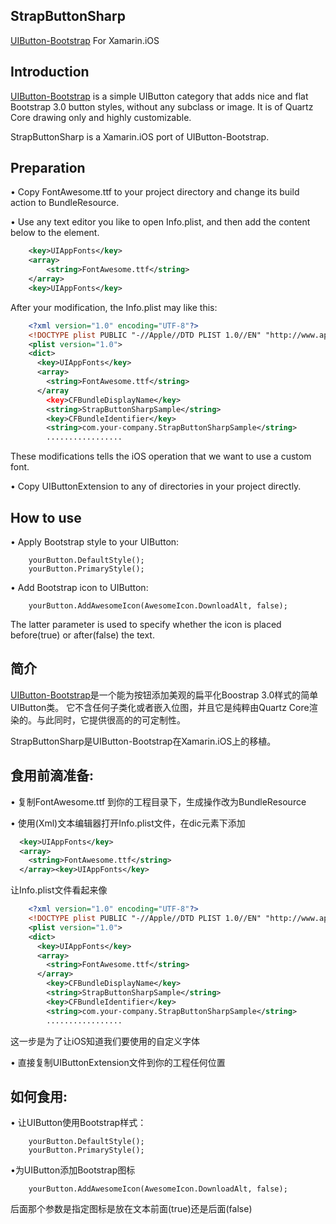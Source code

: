 ## StrapButtonSharp

[UIButton-Bootstrap](https://github.com/OskarGroth/UIButton-Bootstrap) For Xamarin.iOS 

## Introduction

[UIButton-Bootstrap](https://github.com/OskarGroth/UIButton-Bootstrap) is a simple UIButton category that adds nice and flat Bootstrap 3.0 button styles, without any subclass or image.
It is of Quartz Core drawing only and highly customizable.
	
StrapButtonSharp is a Xamarin.iOS port of UIButton-Bootstrap.

## Preparation
  • Copy FontAwesome.ttf to your project directory and change its build action to BundleResource.
  
  • Use any text editor you like to open Info.plist, and then add the content below to the <dic> element.
  
```Xml
	<key>UIAppFonts</key>
	<array>
		<string>FontAwesome.ttf</string>
	</array>
	<key>UIAppFonts</key>
 ```
After your modification, the Info.plist may like this:
```Xml
	<?xml version="1.0" encoding="UTF-8"?>
	<!DOCTYPE plist PUBLIC "-//Apple//DTD PLIST 1.0//EN" "http://www.apple.com/DTDs/PropertyList-1.0.dtd">
	<plist version="1.0">
	<dict>
	  <key>UIAppFonts</key>
	  <array>
		<string>FontAwesome.ttf</string>
	  </array 
		<key>CFBundleDisplayName</key>
		<string>StrapButtonSharpSample</string>
		<key>CFBundleIdentifier</key>
		<string>com.your-company.StrapButtonSharpSample</string>
		.................
```
 These modifications tells the iOS operation that we want to use a custom font.
	
  • Copy UIButtonExtension to any of directories in your project directly.

## How to use
  • Apply Bootstrap style to your UIButton:
```CSharp
	yourButton.DefaultStyle();
	yourButton.PrimaryStyle();
```
	
  • Add Bootstrap icon to UIButton:
```CSharp
	yourButton.AddAwesomeIcon(AwesomeIcon.DownloadAlt, false);
```
The latter parameter is used to specify whether the icon is placed before(true) or after(false) the text.

## 简介
[UIButton-Bootstrap](https://github.com/OskarGroth/UIButton-Bootstrap)是一个能为按钮添加美观的扁平化Boostrap 3.0样式的简单UIButton类。
它不含任何子类化或者嵌入位图，并且它是纯粹由Quartz Core渲染的。与此同时，它提供很高的的可定制性。
	
StrapButtonSharp是UIButton-Bootstrap在Xamarin.iOS上的移植。
	
## 食用前滴准备:
  • 复制FontAwesome.ttf 到你的工程目录下，生成操作改为BundleResource
  
  • 使用(Xml)文本编辑器打开Info.plist文件，在dic元素下添加
```Xml
  <key>UIAppFonts</key>
  <array>
	<string>FontAwesome.ttf</string>
  </array><key>UIAppFonts</key>
```
让Info.plist文件看起来像
```Xml
	<?xml version="1.0" encoding="UTF-8"?>
	<!DOCTYPE plist PUBLIC "-//Apple//DTD PLIST 1.0//EN" "http://www.apple.com/DTDs/PropertyList-1.0.dtd">
	<plist version="1.0">
	<dict>
	  <key>UIAppFonts</key>
	  <array>
		<string>FontAwesome.ttf</string>
	  </array>
		<key>CFBundleDisplayName</key>
		<string>StrapButtonSharpSample</string>
		<key>CFBundleIdentifier</key>
		<string>com.your-company.StrapButtonSharpSample</string>
		.................
```
这一步是为了让iOS知道我们要使用的自定义字体
	
  • 直接复制UIButtonExtension文件到你的工程任何位置
  
## 如何食用:
   • 让UIButton使用Bootstrap样式：
```CSharp
	yourButton.DefaultStyle();
	yourButton.PrimaryStyle();
```
   
   •为UIButton添加Bootstrap图标
```CSharp
	yourButton.AddAwesomeIcon(AwesomeIcon.DownloadAlt, false);
```
后面那个参数是指定图标是放在文本前面(true)还是后面(false)
